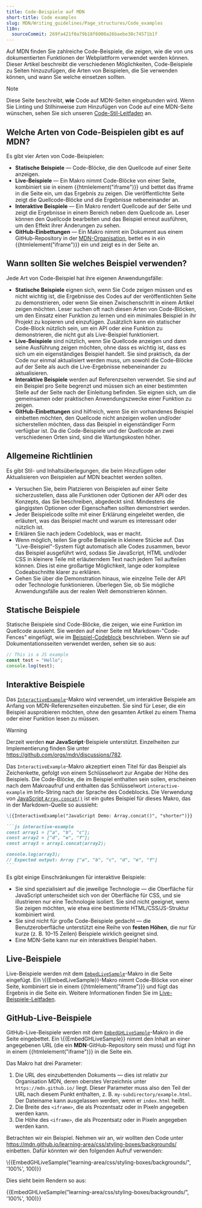 ```yaml
---
title: Code-Beispiele auf MDN
short-title: Code examples
slug: MDN/Writing_guidelines/Page_structures/Code_examples
l10n:
  sourceCommit: 269fa421f0a79b18f6000a26baebe30c74571b1f
---
```


Auf MDN finden Sie zahlreiche Code-Beispiele, die zeigen, wie die von uns dokumentierten Funktionen der Webplattform verwendet werden können.
Dieser Artikel beschreibt die verschiedenen Möglichkeiten, Code-Beispiele zu Seiten hinzuzufügen, die Arten von Beispielen, die Sie verwenden können, und wann Sie welche einsetzen sollten.

> [!NOTE]
> Diese Seite beschreibt, **wie** Code auf MDN-Seiten eingebunden wird.
> Wenn Sie Linting und Stilhinweise zum Hinzufügen von Code auf eine MDN-Seite wünschen, sehen Sie sich unseren [Code-Stil-Leitfaden](/de/docs/MDN/Writing_guidelines/Writing_style_guide/Code_style_guide) an.

## Welche Arten von Code-Beispielen gibt es auf MDN?

Es gibt vier Arten von Code-Beispielen:

- **Statische Beispiele** — Code-Blöcke, die den Quellcode auf einer Seite anzeigen.
- **Live-Beispiele** — Ein Makro nimmt Code-Blöcke von einer Seite, kombiniert sie in einem {{htmlelement("iframe")}} und bettet das Iframe in die Seite ein, um das Ergebnis zu zeigen.
  Die veröffentlichte Seite zeigt die Quellcode-Blöcke und die Ergebnisse nebeneinander an.
- **Interaktive Beispiele** — Ein Makro rendert Quellcode auf der Seite und zeigt die Ergebnisse in einem Bereich neben dem Quellcode an.
  Leser können den Quellcode bearbeiten und das Beispiel erneut ausführen, um den Effekt ihrer Änderungen zu sehen.
- **GitHub-Einbettungen** — Ein Makro nimmt ein Dokument aus einem GitHub-Repository in der [MDN-Organisation](https://github.com/mdn/), bettet es in ein {{htmlelement("iframe")}} ein und zeigt es in der Seite an.

## Wann sollten Sie welches Beispiel verwenden?

Jede Art von Code-Beispiel hat ihre eigenen Anwendungsfälle:

- **Statische Beispiele** eignen sich, wenn Sie Code zeigen müssen und es nicht wichtig ist, die Ergebnisse des Codes auf der veröffentlichten Seite zu demonstrieren, oder wenn Sie einen Zwischenschritt in einem Artikel zeigen möchten.
  Leser suchen oft nach diesen Arten von Code-Blöcken, um den Einsatz einer Funktion zu lernen und ein minimales Beispiel in ihr Projekt zu kopieren und einzufügen.
  Zusätzlich kann ein statischer Code-Block nützlich sein, um ein API oder eine Funktion zu demonstrieren, die nicht gut als Live-Beispiel funktioniert.
- **Live-Beispiele** sind nützlich, wenn Sie Quellcode anzeigen und dann seine Ausführung zeigen möchten, ohne dass es wichtig ist, dass es sich um ein eigenständiges Beispiel handelt.
  Sie sind praktisch, da der Code nur einmal aktualisiert werden muss, um sowohl die Code-Blöcke auf der Seite als auch die Live-Ergebnisse nebeneinander zu aktualisieren.
- **Interaktive Beispiele** werden auf Referenzseiten verwendet.
  Sie sind auf ein Beispiel pro Seite begrenzt und müssen sich an einer bestimmten Stelle auf der Seite nach der Einleitung befinden.
  Sie eignen sich, um die gemeinsamen oder praktischen Anwendungszwecke einer Funktion zu zeigen.
- **GitHub-Einbettungen** sind hilfreich, wenn Sie ein vorhandenes Beispiel einbetten möchten, den Quellcode nicht anzeigen wollen und/oder sicherstellen möchten, dass das Beispiel in eigenständiger Form verfügbar ist.
  Da die Code-Beispiele und der Quellcode an zwei verschiedenen Orten sind, sind die Wartungskosten höher.

## Allgemeine Richtlinien

Es gibt Stil- und Inhaltsüberlegungen, die beim Hinzufügen oder Aktualisieren von Beispielen auf MDN beachtet werden sollten.

- Versuchen Sie, beim Platzieren von Beispielen auf einer Seite sicherzustellen, dass alle Funktionen oder Optionen der API oder des Konzepts, das Sie beschreiben, abgedeckt sind.
  Mindestens die gängigsten Optionen oder Eigenschaften sollten demonstriert werden.
- Jeder Beispielcode sollte mit einer Erklärung eingeleitet werden, die erläutert, was das Beispiel macht und warum es interessant oder nützlich ist.
- Erklären Sie nach jedem Codeblock, was er macht.
- Wenn möglich, teilen Sie große Beispiele in kleinere Stücke auf. Das "Live-Beispiel"-System fügt automatisch alle Codes zusammen, bevor das Beispiel ausgeführt wird, sodass Sie JavaScript, HTML und/oder CSS in kleinere Teile mit erläuterndem Text nach jedem Teil aufteilen können. Dies ist eine großartige Möglichkeit, lange oder komplexe Codeabschnitte klarer zu erklären.
- Gehen Sie über die Demonstration hinaus, wie einzelne Teile der API oder Technologie funktionieren. Überlegen Sie, ob Sie mögliche Anwendungsfälle aus der realen Welt demonstrieren können.

## Statische Beispiele

Statische Beispiele sind Code-Blöcke, die zeigen, wie eine Funktion im Quellcode aussieht.
Sie werden auf einer Seite mit Markdown-"Code-Fences" eingefügt, wie im [Beispiel-Codeblock](/de/docs/MDN/Writing_guidelines/Howto/Markdown_in_MDN#example_code_blocks) beschrieben.
Wenn sie auf Dokumentationsseiten verwendet werden, sehen sie so aus:

```js
// This is a JS example
const test = "Hello";
console.log(test);
```

## Interaktive Beispiele

Das [`InteractiveExample`](https://github.com/mdn/rari/blob/main/crates/rari-doc/src/templ/templs/embeds/interactive_example.rs)-Makro wird verwendet, um interaktive Beispiele am Anfang von MDN-Referenzseiten einzubetten.
Sie sind für Leser, die ein Beispiel ausprobieren möchten, ohne den gesamten Artikel zu einem Thema oder einer Funktion lesen zu müssen.

> [!WARNING]
> Derzeit werden **nur JavaScript**-Beispiele unterstützt.
> Einzelheiten zur Implementierung finden Sie unter https://github.com/orgs/mdn/discussions/782.

Das `InteractiveExample`-Makro akzeptiert einen Titel für das Beispiel als Zeichenkette, gefolgt von einem Schlüsselwort zur Angabe der Höhe des Beispiels.
Die Code-Blöcke, die im Beispiel enthalten sein sollen, erscheinen nach dem Makroaufruf und enthalten das Schlüsselwort `interactive-example` im Info-String nach der Sprache des Codeblocks.
Die Verwendung von [JavaScript `Array.concat()`](/de/docs/Web/JavaScript/Reference/Global_Objects/Array/concat#try_it) ist ein gutes Beispiel für dieses Makro, das in der Markdown-Quelle so aussieht:

````md
\{{InteractiveExample("JavaScript Demo: Array.concat()", "shorter")}}

```js interactive-example
const array1 = ["a", "b", "c"];
const array2 = ["d", "e", "f"];
const array3 = array1.concat(array2);

console.log(array3);
// Expected output: Array ["a", "b", "c", "d", "e", "f"]
```
````

Es gibt einige Einschränkungen für interaktive Beispiele:

- Sie sind spezialisiert auf die jeweilige Technologie — die Oberfläche für JavaScript unterscheidet sich von der Oberfläche für CSS, und sie illustrieren nur eine Technologie isoliert.
  Sie sind nicht geeignet, wenn Sie zeigen möchten, wie etwa eine bestimmte HTML/CSS/JS-Struktur kombiniert wird.
- Sie sind nicht für große Code-Beispiele gedacht — die Benutzeroberfläche unterstützt eine Reihe von **festen Höhen**, die nur für kurze (z. B. 10–15 Zeilen) Beispiele wirklich geeignet sind.
- Eine MDN-Seite kann nur ein interaktives Beispiel haben.

## Live-Beispiele

Live-Beispiele werden mit dem [`EmbedLiveSample`](https://github.com/mdn/rari/blob/main/crates/rari-doc/src/templ/templs/embeds/embed_live_sample.rs)-Makro in die Seite eingefügt.
Ein \\{{EmbedLiveSample}}-Makro nimmt Code-Blöcke von einer Seite, kombiniert sie in einem {{htmlelement("iframe")}} und fügt das Ergebnis in die Seite ein.
Weitere Informationen finden Sie im [Live-Beispiele-Leitfaden](/de/docs/MDN/Writing_guidelines/Page_structures/Live_samples).

## GitHub-Live-Beispiele

GitHub-Live-Beispiele werden mit dem [`EmbedGHLiveSample`](https://github.com/mdn/rari/blob/main/crates/rari-doc/src/templ/templs/embeds/embed_gh_live_sample.rs)-Makro in die Seite eingebettet.
Ein \\{{EmbedGHLiveSample}} nimmt den Inhalt an einer angegebenen URL (die ein **MDN**-GitHub-Repository sein muss) und fügt ihn in einem {{htmlelement("iframe")}} in die Seite ein.

Das Makro hat drei Parameter:

1. Die URL des einzubettenden Dokuments — dies ist relativ zur Organisation MDN, deren oberstes Verzeichnis unter `https://mdn.github.io/` liegt. Dieser Parameter muss also den Teil der URL nach diesem Punkt enthalten, z. B. `my-subdirectory/example.html`. Der Dateiname kann ausgelassen werden, wenn er `index.html` heißt.
2. Die Breite des `<iframe>`, die als Prozentsatz oder in Pixeln angegeben werden kann.
3. Die Höhe des `<iframe>`, die als Prozentsatz oder in Pixeln angegeben werden kann.

Betrachten wir ein Beispiel. Nehmen wir an, wir wollten den Code unter <https://mdn.github.io/learning-area/css/styling-boxes/backgrounds/> einbetten. Dafür könnten wir den folgenden Aufruf verwenden:

\\{{EmbedGHLiveSample("learning-area/css/styling-boxes/backgrounds/", '100%', 100)}}

Dies sieht beim Rendern so aus:

{{EmbedGHLiveSample("learning-area/css/styling-boxes/backgrounds/", '100%', 100)}}
